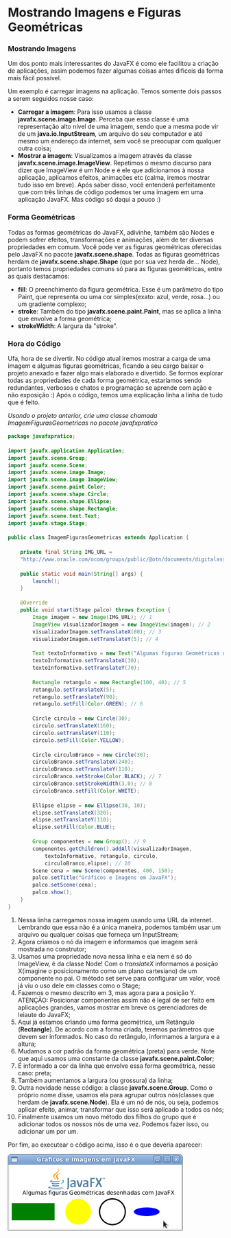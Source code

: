 # Mostrando Imagens e Figuras Geométricas


### Mostrando Imagens

Um dos ponto mais interessantes do JavaFX é como ele facilitou a criação de aplicações, assim podemos fazer algumas coisas antes dificeis da forma mais fácil possível.

Um exemplo é carregar imagens na aplicação. Temos somente dois passos a serem seguidos nosse caso:

* **Carregar a imagem**: Para isso usamos a classe **javafx.scene.image.Image**. Perceba que essa classe é uma representação alto nível de uma imagem, sendo que a mesma pode vir de um **java.io.InputStream**, um arquivo do seu computador e até mesmo um endereço da internet, sem você se preocupar com qualquer outra coisa;
* **Mostrar a imagem**: Visualizamos a imagem através da classe **javafx.scene.image.ImageView**. Repetimos o mesmo discurso para dizer que ImageView é um Node e é ele que adicionamos à nossa aplicação, aplicamos efeitos, animações etc (calma, iremos mostrar tudo isso em breve).
Após saber disso, você entenderá perfeitamente que com três linhas de código podemos ter uma imagem em uma aplicação JavaFX. Mas código só daqui a pouco :)

### Forma Geométricas

Todas as formas geométricas do JavaFX, adivinhe, também são Nodes e podem sofrer efeitos, transformações e animações, além de ter diversas propriedades em comum. Você pode ver as figuras geométricas oferecidas pelo JavaFX no pacote **javafx.scene.shape**. Todas as figuras geométricas herdam de **javafx.scene.shape.Shape** (que por sua vez herda de... Node), portanto temos propriedades comuns só para as figuras geométricas, entre as quais destacamos:

* **fill**: O preenchimento da figura geométrica. Esse é um parâmetro do tipo Paint, que representa ou uma cor simples(exato: azul, verde, rosa...) ou um gradiente complexo;
* **stroke**: Também do tipo **javafx.scene.paint.Paint**, mas se aplica a linha que envolve a forma geométrica;
* **strokeWidth**: A largura da "stroke".


### Hora do Código

Ufa, hora de se divertir. No código atual iremos mostrar a carga de uma imagem e algumas figuras geométricas, ficando a seu cargo baixar o projeto anexado e fazer algo mais elaborado e divertido. Se formos explorar todas as propriedades de cada forma geométrica, estaríamos sendo redundantes, verbosos e chatos e programação se aprende com ação e não exposição :) Após o código, temos uma explicação linha a linha de tudo que é feito.

*Usando o projeto anterior, crie uma classe chamada ImagemFigurasGeometricas no pacote javafxpratico*

```java
package javafxpratico;

import javafx.application.Application;
import javafx.scene.Group;
import javafx.scene.Scene;
import javafx.scene.image.Image;
import javafx.scene.image.ImageView;
import javafx.scene.paint.Color;
import javafx.scene.shape.Circle;
import javafx.scene.shape.Ellipse;
import javafx.scene.shape.Rectangle;
import javafx.scene.text.Text;
import javafx.stage.Stage;

public class ImagemFigurasGeometricas extends Application {

	private final String IMG_URL =
	"http://www.oracle.com/ocom/groups/public/@otn/documents/digitalasset/402460.gif";

	public static void main(String[] args) {
		launch();
	}

	@Override
	public void start(Stage palco) throws Exception {
		Image imagem = new Image(IMG_URL); // 1
		ImageView visualizadorImagem = new ImageView(imagem); // 2
		visualizadorImagem.setTranslateX(80); // 3
		visualizadorImagem.setTranslateY(5); // 4

		Text textoInformativo = new Text("Algumas figuras Geométricas desenhadas com JavaFX");
		textoInformativo.setTranslateX(30);
		textoInformativo.setTranslateY(70);

		Rectangle retangulo = new Rectangle(100, 40); // 5
		retangulo.setTranslateX(5);
		retangulo.setTranslateY(90);
		retangulo.setFill(Color.GREEN); // 6

		Circle circulo = new Circle(30);
		circulo.setTranslateX(160);
		circulo.setTranslateY(110);
		circulo.setFill(Color.YELLOW);

		Circle circuloBranco = new Circle(30);
		circuloBranco.setTranslateX(240);
		circuloBranco.setTranslateY(110);
		circuloBranco.setStroke(Color.BLACK); // 7
		circuloBranco.setStrokeWidth(3.0); // 8
		circuloBranco.setFill(Color.WHITE);

		Ellipse elipse = new Ellipse(30, 10);
		elipse.setTranslateX(320);
		elipse.setTranslateY(110);
		elipse.setFill(Color.BLUE);

		Group componentes = new Group(); // 9
		componentes.getChildren().addAll(visualizadorImagem, 
		    textoInformativo, retangulo, circulo, 
		    circuloBranco,elipse); // 10
		Scene cena = new Scene(componentes, 400, 150);
		palco.setTitle("Gráficos e Imagens em JavaFX");
		palco.setScene(cena);
		palco.show();
	}
}
```
1. Nessa linha carregamos nossa imagem usando uma URL da internet. Lembrando que essa não é a única maneira, podemos também usar um arquivo ou qualquer coisas que forneça um InputStream;
2. Agora criamos o nó da imagem e informamos que imagem será mostrada no construtor;
3. Usamos uma propriedade nova nessa linha e ela nem é só do ImageView, é da classe Node! Com o *translateX* informamos a posição X(imagine o posicionamento como um plano cartesiano) de um componente no pai. O método set serve para configurar um valor, você já viu o uso dele em classes como o Stage;
4. Fazemos o mesmo descrito em 3, mas agora para a posição Y. ATENÇÃO: Posicionar componentes assim não é legal de ser feito em aplicações grandes, vamos mostrar em breve os gerenciadores de leiaute do JavaFX;
5. Aqui já estamos criando uma forma geométrica, um Retângulo (**Rectangle**). De acordo com a forma criada, teremos parâmetros que devem ser informados. No caso do retângulo, informamos a largura e a altura;
6. Mudamos a cor padrão da forma geométrica (preta) para verde. Note que aqui usamos uma constante da classe **javafx.scene.paint.Color**;
7. É informado a cor da linha que envolve essa forma geométrica, nesse caso: preta;
8. Também aumentamos a largura (ou grossura) da linha;
9. Outra novidade nesse código: a classe **javafx.scene.Group**. Como o próprio nome disse, usamos ela para agrupar outros nós(classes que herdam de **javafx.scene.Node**). Ela é um nó de nós, ou seja, podemos aplicar efeito, animar, transformar que isso será aplicado a todos os nós;
10. Finalmente usamos um novo método dos filhos do grupo que é adicionar todos os nossos nós de uma vez. Podemos fazer isso, ou adicionar um por um.

Por fim, ao executear o código acima, isso é o que deveria aparecer:

![ImagemFigurasGeometricas](../imagens/telas/ImagemFigurasGeometricas.png)
